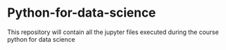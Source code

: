 # Python-for-data-science
This repository will contain all the jupyter files executed during the course python for data science
